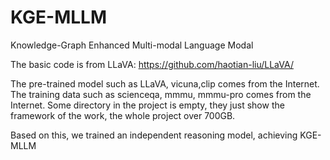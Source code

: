 # KGE-MLLM
Knowledge-Graph Enhanced Multi-modal Language Modal

The basic code is from LLaVA: https://github.com/haotian-liu/LLaVA/

The pre-trained model such as LLaVA, vicuna,clip  comes from the Internet.
The training data such as scienceqa, mmmu, mmmu-pro comes from the Internet.
Some directory in the project is empty, they just show the framework of the work, the whole project over 700GB. 

Based on this, we trained an independent reasoning model, achieving KGE-MLLM
